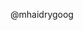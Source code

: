 


<!--

Your pull request will be routed to the following person by default for triaging.
If you know who should review your pull request, please remove the mentioning below.

-->

@mhaidrygoog